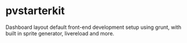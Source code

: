 # pvstarterkit
Dashboard layout default front-end development setup using grunt, with built in sprite generator, livereload and more.
